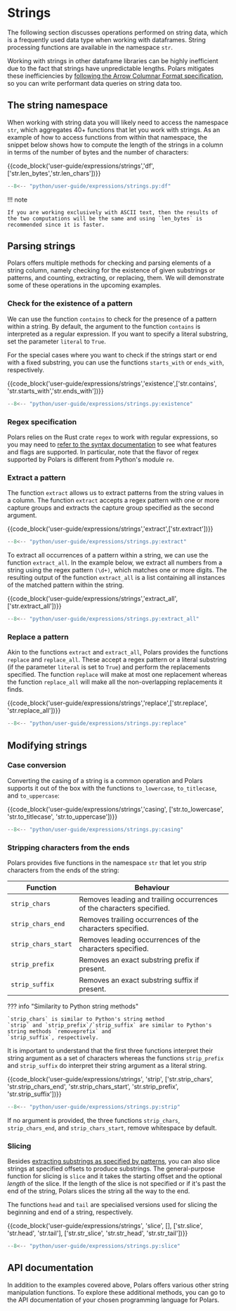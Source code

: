 # Strings

The following section discusses operations performed on string data, which is a frequently used data
type when working with dataframes. String processing functions are available in the namespace `str`.

Working with strings in other dataframe libraries can be highly inefficient due to the fact that
strings have unpredictable lengths. Polars mitigates these inefficiencies by
[following the Arrow Columnar Format specification](../concepts/data-types-and-structures.md#data-types-internals),
so you can write performant data queries on string data too.

## The string namespace

When working with string data you will likely need to access the namespace `str`, which aggregates
40+ functions that let you work with strings. As an example of how to access functions from within
that namespace, the snippet below shows how to compute the length of the strings in a column in
terms of the number of bytes and the number of characters:

{{code_block('user-guide/expressions/strings','df',['str.len_bytes','str.len_chars'])}}

```python exec="on" result="text" session="expressions/strings"
--8<-- "python/user-guide/expressions/strings.py:df"
```

!!! note

    If you are working exclusively with ASCII text, then the results of the two computations will be the same and using `len_bytes` is recommended since it is faster.

## Parsing strings

Polars offers multiple methods for checking and parsing elements of a string column, namely checking
for the existence of given substrings or patterns, and counting, extracting, or replacing, them. We
will demonstrate some of these operations in the upcoming examples.

### Check for the existence of a pattern

We can use the function `contains` to check for the presence of a pattern within a string. By
default, the argument to the function `contains` is interpreted as a regular expression. If you want
to specify a literal substring, set the parameter `literal` to `True`.

For the special cases where you want to check if the strings start or end with a fixed substring,
you can use the functions `starts_with` or `ends_with`, respectively.

{{code_block('user-guide/expressions/strings','existence',['str.contains',
'str.starts_with','str.ends_with'])}}

```python exec="on" result="text" session="expressions/strings"
--8<-- "python/user-guide/expressions/strings.py:existence"
```

### Regex specification

Polars relies on the Rust crate `regex` to work with regular expressions, so you may need to
[refer to the syntax documentation](https://docs.rs/regex/latest/regex/#syntax) to see what features
and flags are supported. In particular, note that the flavor of regex supported by Polars is
different from Python's module `re`.

### Extract a pattern

The function `extract` allows us to extract patterns from the string values in a column. The
function `extract` accepts a regex pattern with one or more capture groups and extracts the capture
group specified as the second argument.

{{code_block('user-guide/expressions/strings','extract',['str.extract'])}}

```python exec="on" result="text" session="expressions/strings"
--8<-- "python/user-guide/expressions/strings.py:extract"
```

To extract all occurrences of a pattern within a string, we can use the function `extract_all`. In
the example below, we extract all numbers from a string using the regex pattern `(\d+)`, which
matches one or more digits. The resulting output of the function `extract_all` is a list containing
all instances of the matched pattern within the string.

{{code_block('user-guide/expressions/strings','extract_all',['str.extract_all'])}}

```python exec="on" result="text" session="expressions/strings"
--8<-- "python/user-guide/expressions/strings.py:extract_all"
```

### Replace a pattern

Akin to the functions `extract` and `extract_all`, Polars provides the functions `replace` and
`replace_all`. These accept a regex pattern or a literal substring (if the parameter `literal` is
set to `True`) and perform the replacements specified. The function `replace` will make at most one
replacement whereas the function `replace_all` will make all the non-overlapping replacements it
finds.

{{code_block('user-guide/expressions/strings','replace',['str.replace', 'str.replace_all'])}}

```python exec="on" result="text" session="expressions/strings"
--8<-- "python/user-guide/expressions/strings.py:replace"
```

## Modifying strings

### Case conversion

Converting the casing of a string is a common operation and Polars supports it out of the box with
the functions `to_lowercase`, `to_titlecase`, and `to_uppercase`:

{{code_block('user-guide/expressions/strings','casing', ['str.to_lowercase', 'str.to_titlecase',
'str.to_uppercase'])}}

```python exec="on" result="text" session="expressions/strings"
--8<-- "python/user-guide/expressions/strings.py:casing"
```

### Stripping characters from the ends

Polars provides five functions in the namespace `str` that let you strip characters from the ends of
the string:

| Function            | Behaviour                                                             |
| ------------------- | --------------------------------------------------------------------- |
| `strip_chars`       | Removes leading and trailing occurrences of the characters specified. |
| `strip_chars_end`   | Removes trailing occurrences of the characters specified.             |
| `strip_chars_start` | Removes leading occurrences of the characters specified.              |
| `strip_prefix`      | Removes an exact substring prefix if present.                         |
| `strip_suffix`      | Removes an exact substring suffix if present.                         |

??? info "Similarity to Python string methods"

    `strip_chars` is similar to Python's string method
    `strip` and `strip_prefix`/`strip_suffix` are similar to Python's string methods `removeprefix` and
    `strip_suffix`, respectively.

It is important to understand that the first three functions interpret their string argument as a
set of characters whereas the functions `strip_prefix` and `strip_suffix` do interpret their string
argument as a literal string.

{{code_block('user-guide/expressions/strings', 'strip', ['str.strip_chars', 'str.strip_chars_end',
'str.strip_chars_start', 'str.strip_prefix', 'str.strip_suffix'])}}

```python exec="on" result="text" session="expressions/strings"
--8<-- "python/user-guide/expressions/strings.py:strip"
```

If no argument is provided, the three functions `strip_chars`, `strip_chars_end`, and
`strip_chars_start`, remove whitespace by default.

### Slicing

Besides [extracting substrings as specified by patterns](#extract-a-pattern), you can also slice
strings at specified offsets to produce substrings. The general-purpose function for slicing is
`slice` and it takes the starting offset and the optional _length_ of the slice. If the length of
the slice is not specified or if it's past the end of the string, Polars slices the string all the
way to the end.

The functions `head` and `tail` are specialised versions used for slicing the beginning and end of a
string, respectively.

{{code_block('user-guide/expressions/strings', 'slice', [], ['str.slice', 'str.head', 'str.tail'],
['str.str_slice', 'str.str_head', 'str.str_tail'])}}

```python exec="on" result="text" session="expressions/strings"
--8<-- "python/user-guide/expressions/strings.py:slice"
```

## API documentation

In addition to the examples covered above, Polars offers various other string manipulation
functions. To explore these additional methods, you can go to the API documentation of your chosen
programming language for Polars.

